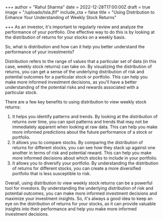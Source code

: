 +++
author = "Rahul Sharma"
date = 2022-12-28T17:00:00Z
draft = true
image = "/uploads/tsla.jfif"
include_cta = false
title = "Using Distribution to Enhance Your Understanding of Weekly Stock Returns"

+++
As an investor, it's important to regularly review and analyze the performance of your portfolio. One effective way to do this is by looking at the distribution of returns for your stocks on a weekly basis.

So, what is distribution and how can it help you better understand the performance of your investments?

Distribution refers to the range of values that a particular set of data (in this case, weekly stock returns) can take on. By visualizing the distribution of returns, you can get a sense of the underlying distribution of risk and potential outcomes for a particular stock or portfolio. This can help you make more informed investment decisions, as you'll have a better understanding of the potential risks and rewards associated with a particular stock.

There are a few key benefits to using distribution to view weekly stock returns:

1. It helps you identify patterns and trends. By looking at the distribution of returns over time, you can spot patterns and trends that may not be immediately apparent when looking at raw data. This can help you make more informed predictions about the future performance of a stock or portfolio.
2. It allows you to compare stocks. By comparing the distribution of returns for different stocks, you can see how they stack up against one another in terms of risk and potential reward. This can help you make more informed decisions about which stocks to include in your portfolio.
3. It allows you to diversify your portfolio. By understanding the distribution of returns for different stocks, you can create a more diversified portfolio that is less susceptible to risk.

Overall, using distribution to view weekly stock returns can be a powerful tool for investors. By understanding the underlying distribution of risk and potential outcomes, you can make more informed investment decisions and maximize your investment insights. So, it's always a good idea to keep an eye on the distribution of returns for your stocks, as it can provide valuable insights into their performance and help you make more informed investment decisions.